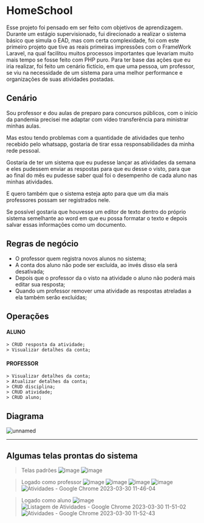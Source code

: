 <h1>HomeSchool</h1>

<p>Esse projeto foi pensado em ser feito com objetivos de aprendizagem. Durante um estágio supervisionado, fui direcionado a realizar o sistema básico que simula o EAD, mas com certa complexidade, foi com este primeiro projeto que tive as reais primeiras impressões com o FrameWork Laravel, na qual facilitou muitos processos importantes que levariam muito mais tempo se fosse feito com PHP puro. Para ter base das ações que eu iria realizar, foi feito um cenário fictício, em que uma pessoa, um professor, se viu na necessidade de um sistema para uma melhor performance e organizações de suas atividades postadas. </p>

## Cenário

Sou professor e dou aulas de preparo para concursos públicos, com o início da pandemia
precisei me adaptar com vídeo transferência para ministrar minhas aulas. 

Mas estou tendo problemas com a quantidade de atividades que tenho recebido pelo whatsapp,
gostaria de tirar essa responsabilidades da minha rede pessoal.

Gostaria de ter um sistema que eu pudesse lançar as atividades da semana e eles pudessem 
enviar as respostas para que eu desse o visto, para que ao final do mês eu pudesse saber
qual foi o desempenho de cada aluno nas minhas atividades.

E quero também que o sistema esteja apto para que um dia mais professores possam ser registrados nele.

Se possível gostaria que houvesse um editor de texto dentro do próprio sistema semelhante ao
word em que eu possa formatar o texto e depois salvar essas informações como um documento.

## Regras de negócio 

* O professor quem registra novos alunos no sistema;
* A conta dos aluno não pode ser excluída, ao invés disso ela será desativada;
* Depois que o professor da o visto na atividade o aluno não poderá mais editar sua resposta;
* Quando um professor remover uma atividade as respostas atreladas a ela também serão excluídas;

## Operações

#### ALUNO 

	> CRUD resposta da atividade;
	> Visualizar detalhes da conta;

#### PROFESSOR

	> Visualizar detalhes da conta;
	> Atualizar detalhes da conta;
	> CRUD disciplina;
	> CRUD atividade;
	> CRUD aluno;
    
## Diagrama 

![unnamed](https://user-images.githubusercontent.com/104682781/228869733-ae77ae46-57fd-406f-818b-8ef2ccc968d2.jpg)

<hr>

## Algumas telas prontas do sistema

> Telas padrões
![image](https://user-images.githubusercontent.com/104682781/228870887-32138095-66b4-4a8b-8401-849d769f0a72.png)
![image](https://user-images.githubusercontent.com/104682781/228871095-993fbac2-bc73-4e1e-8fb6-70d0ce757c6e.png)

> Logado como professor
![image](https://user-images.githubusercontent.com/104682781/228871364-9b5fa6f2-9a8a-4e36-ba19-455f63bc2a65.png)
![image](https://user-images.githubusercontent.com/104682781/228873144-424b3397-bc7e-4308-9879-9f0c860cc589.png)
![image](https://user-images.githubusercontent.com/104682781/228873258-6e8da2f8-9884-4cca-9789-ecd85421c402.png)
![image](https://user-images.githubusercontent.com/104682781/228873598-06b69500-a973-4591-9249-e10a1bc39944.png)
![Atividades - Google Chrome 2023-03-30 11-46-04](https://user-images.githubusercontent.com/104682781/228875917-291789fd-b5f0-4145-a56d-e97a6cfe8afc.gif)

> Logado como aluno
![image](https://user-images.githubusercontent.com/104682781/228876549-b70702a0-0826-481d-a9af-91874d06965e.png)
![Listagem de Atividades - Google Chrome 2023-03-30 11-51-02](https://user-images.githubusercontent.com/104682781/228876431-dace5fec-5a25-4038-8c46-829c5d7a3b5f.gif)
![Atividades - Google Chrome 2023-03-30 11-52-43](https://user-images.githubusercontent.com/104682781/228877145-9f60ef59-b367-4d2e-afc2-4140ba5fb1ec.gif)





    
